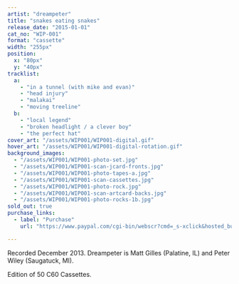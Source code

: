 ```yaml
---
artist: "dreampeter"
title: "snakes eating snakes"
release_date: "2015-01-01"
cat_no: "WIP-001"
format: "cassette"
width: "255px"
position:
  x: "80px"
  y: "40px"
tracklist:
  a:
    - "in a tunnel (with mike and evan)"
    - "head injury"
    - "malakai"
    - "moving treeline"
  b:
    - "local legend"
    - "broken headlight / a clever boy"
    - "the perfect hat"
cover_art: "/assets/WIP001/WIP001-digital.gif"
hover_art: "/assets/WIP001/WIP001-digital-rotation.gif"
background_images:
  - "/assets/WIP001/WIP001-photo-set.jpg"
  - "/assets/WIP001/WIP001-scan-jcard-fronts.jpg"
  - "/assets/WIP001/WIP001-photo-tapes-a.jpg"
  - "/assets/WIP001/WIP001-scan-cassettes.jpg"
  - "/assets/WIP001/WIP001-photo-rock.jpg"
  - "/assets/WIP001/WIP001-scan-artcard-backs.jpg"
  - "/assets/WIP001/WIP001-photo-rocks-1b.jpg"
sold_out: true
purchase_links:
  - label: "Purchase"
    url: "https://www.paypal.com/cgi-bin/webscr?cmd=_s-xclick&hosted_button_id=93TTTHGQ7Z6GQ"

---
```


Recorded December 2013. Dreampeter is Matt Gilles (Palatine, IL) and Peter Wiley (Saugatuck, MI).

Edition of 50 C60 Cassettes.
